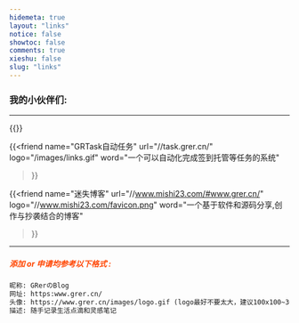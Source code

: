 ```yaml
---
hidemeta: true
layout: "links"
notice: false
showtoc: false
comments: true
xieshu: false
slug: "links"
---
```


### **我的小伙伴们:**
<hr />
{{<friend
name="故人笔记" url="//grer.cn/" 
logo="/images/logo.gif" 
word="随手记录生活点滴和灵感笔记"
>}}

{{<friend
name="GRTask自动任务" url="//task.grer.cn/" 
logo="/images/links.gif" 
word="一个可以自动化完成签到托管等任务的系统"
>}}

{{<friend
name="迷失博客" url="//www.mishi23.com/#www.grer.cn/" 
logo="//www.mishi23.com/favicon.png" 
word="一个基于软件和源码分享,创作与抄袭结合的博客"
>}}

<hr />
<h5 style="color: #FF4500;">添加 or 申请均参考以下格式 :</h5>

```html
昵称: GRerのBlog
网址: https:www.grer.cn/
头像: https://www.grer.cn/images/logo.gif (logo最好不要太大，建议100x100~300x300)
描述: 随手记录生活点滴和灵感笔记
```
